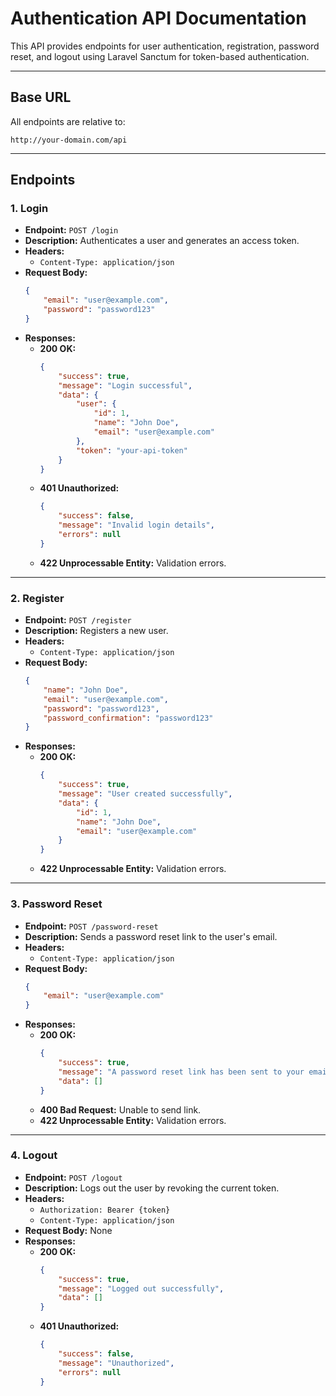 # Authentication API Documentation

This API provides endpoints for user authentication, registration, password reset, and logout using Laravel Sanctum for token-based authentication.

---

## **Base URL**
All endpoints are relative to:
```
http://your-domain.com/api
```

---

## **Endpoints**

### **1. Login**
- **Endpoint:** `POST /login`
- **Description:** Authenticates a user and generates an access token.
- **Headers:**
  - `Content-Type: application/json`
- **Request Body:**
  ```json
  {
      "email": "user@example.com",
      "password": "password123"
  }
  ```
- **Responses:**
  - **200 OK:**
    ```json
    {
        "success": true,
        "message": "Login successful",
        "data": {
            "user": {
                "id": 1,
                "name": "John Doe",
                "email": "user@example.com"
            },
            "token": "your-api-token"
        }
    }
    ```
  - **401 Unauthorized:**
    ```json
    {
        "success": false,
        "message": "Invalid login details",
        "errors": null
    }
    ```
  - **422 Unprocessable Entity:** Validation errors.

---

### **2. Register**
- **Endpoint:** `POST /register`
- **Description:** Registers a new user.
- **Headers:**
  - `Content-Type: application/json`
- **Request Body:**
  ```json
  {
      "name": "John Doe",
      "email": "user@example.com",
      "password": "password123",
      "password_confirmation": "password123"
  }
  ```
- **Responses:**
  - **200 OK:**
    ```json
    {
        "success": true,
        "message": "User created successfully",
        "data": {
            "id": 1,
            "name": "John Doe",
            "email": "user@example.com"
        }
    }
    ```
  - **422 Unprocessable Entity:** Validation errors.

---

### **3. Password Reset**
- **Endpoint:** `POST /password-reset`
- **Description:** Sends a password reset link to the user's email.
- **Headers:**
  - `Content-Type: application/json`
- **Request Body:**
  ```json
  {
      "email": "user@example.com"
  }
  ```
- **Responses:**
  - **200 OK:**
    ```json
    {
        "success": true,
        "message": "A password reset link has been sent to your email address.",
        "data": []
    }
    ```
  - **400 Bad Request:** Unable to send link.
  - **422 Unprocessable Entity:** Validation errors.

---

### **4. Logout**
- **Endpoint:** `POST /logout`
- **Description:** Logs out the user by revoking the current token.
- **Headers:**
  - `Authorization: Bearer {token}`
  - `Content-Type: application/json`
- **Request Body:** None
- **Responses:**
  - **200 OK:**
    ```json
    {
        "success": true,
        "message": "Logged out successfully",
        "data": []
    }
    ```
  - **401 Unauthorized:**
    ```json
    {
        "success": false,
        "message": "Unauthorized",
        "errors": null
    }
    ```